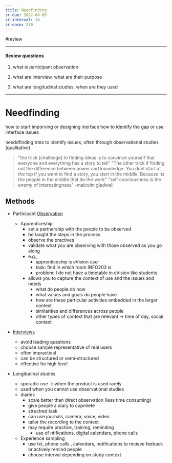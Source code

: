 ```yaml
---
title: Needfinding
sr-due: 2022-04-09
sr-interval: 18
sr-ease: 270
---
```


#review 

---
#### Review questions
1.  what is participant observation

2. what are interview, what are their purpose

3. what are longitudinal studies. when are they used

---
# Needfinding
how to start imporving or designing inerface
how to identify the gap or use interface issues

needdfinding tries to identify issues, often through observational studies (qualitative)

> "the trick [challenge] to finding ideas is to convince yourself that everyone and everything has a story to tell"
> "The other trick if finding out the difference between power and knowledge. You dont start at the top if you want to find a story, you start in the middle. Because its the people in the middle that do the work"
> "self conciousness is the enemy of interestingness"
> -malcolm gladwell

## Methods
- Participant [Observation](content/notes/observation.md)
	- Apprenticeship
		- set a partnership with the people to be observed
		- be taught the steps in the process
		- observe the practives
		- validate what you are observing with those observed as you go along
		- e.g.,
			- apprenticeship is eVision user 
			- task: find in which room INFO203 is
			- problem: I do not have a timetable in eVision like students
		- allows you to capture the context of use and the issues and needs
			- what do people do now
			- what values and goals do people have
			- how are these particular activities embedded in the larger context
			- similarities and differences across people
			- other types of context that are relevant -> time of day, social context
		
- [Interviews](content/notes/interviews.md)
	- avoid leading questions
	- choose sample representative of real users
	- often impractical
	- can be structured or semi-structured
	- effective for high level

- Longitudinal studies
	- sporadic use -> when the product is used rarely
	- used when you cannot use observational studies
	- diaries
		- scale better than direct observation (less time consuming)
		- give people a diary to copmlete
		- structred task
		- can use journals, camera, voice, video
		- tailor the recording to the context
		- may require practice, training, reminding
			- use of ntifications, digital calendars, phone calls
	- Experience sampling
		- use txt, phone calls , calendars, notifications to recieve feeback or actively remind people
		- choose interval depending on study context

 